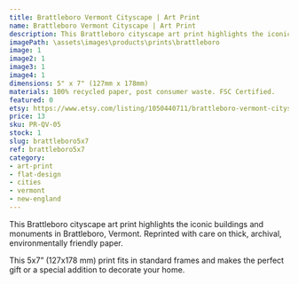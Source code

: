 ```yaml
---
title: Brattleboro Vermont Cityscape | Art Print
name: Brattleboro Vermont Cityscape | Art Print
description: This Brattleboro cityscape art print highlights the iconic buildings and monuments in Brattleboro, Vermont. Reprinted with care on thick, archival, environmentally friendly paper.
imagePath: \assets\images\products\prints\brattleboro
image: 1
image2: 1
image3: 1
image4: 1
dimensions: 5" x 7" (127mm x 178mm)
materials: 100% recycled paper, post consumer waste. FSC Certified.
featured: 0
etsy: https://www.etsy.com/listing/1050440711/brattleboro-vermont-cityscape-art-print
price: 13
sku: PR-QV-05
stock: 1
slug: brattleboro5x7
ref: brattleboro5x7
category:
- art-print
- flat-design
- cities
- vermont
- new-england
---
```

This Brattleboro cityscape art print highlights the iconic buildings and monuments in Brattleboro, Vermont. Reprinted with care on thick, archival, environmentally friendly paper.

This 5x7” (127x178 mm) print fits in standard frames and makes the perfect gift or a special addition to decorate your home.
